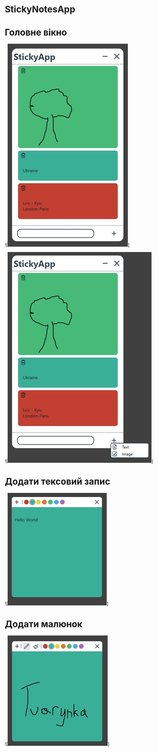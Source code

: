 # StickyNotesApp
# Головне вікно
![![alt](https://github.com/Vitalii-Voitovych/StickyNotesApp/blob/master/MainWindow.jpg)]

![![alt](https://github.com/Vitalii-Voitovych/StickyNotesApp/blob/master/MainWindow2.jpg)]

# Додати тексовий запис
![![alt](https://github.com/Vitalii-Voitovych/StickyNotesApp/blob/master/TextStickyNote.jpg)]

# Додати малюнок
![![alt](https://github.com/Vitalii-Voitovych/StickyNotesApp/blob/master/ImageStickyNote.jpg)]